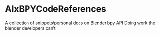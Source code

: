 # AlxBPYCodeReferences
A collection of snippets/personal docs on Blender bpy API
Doing work the blender developers can't
